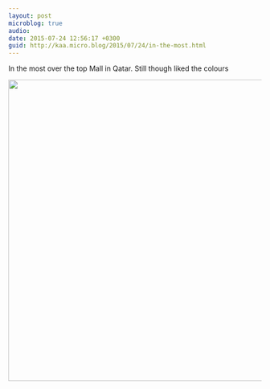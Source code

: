 ```yaml
---
layout: post
microblog: true
audio: 
date: 2015-07-24 12:56:17 +0300
guid: http://kaa.micro.blog/2015/07/24/in-the-most.html
---
```

In the most over the top Mall in Qatar. Still though liked the colours

<img src="http://www.kaa.bz/uploads/2018/a0ff96537a.jpg" width="600" height="600" />

